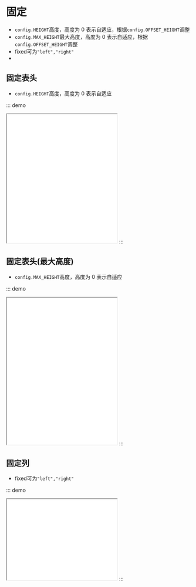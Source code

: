 # 固定
- `config.HEIGHT`高度，高度为 0 表示自适应，根据`config.OFFSET_HEIGHT`调整
- `config.MAX_HEIGHT`最大高度，高度为 0 表示自适应，根据`config.OFFSET_HEIGHT`调整
- fixed可为`"left","right"`
- 
## 固定表头
- `config.HEIGHT`高度，高度为 0 表示自适应

::: demo
<iframe src="/fixed/header.html" style="min-height:350px"></iframe>
:::

## 固定表头(最大高度)
- `config.MAX_HEIGHT`高度，高度为 0 表示自适应

::: demo
<iframe src="/fixed/header1.html" style="min-height:400px"></iframe>
:::

## 固定列
- fixed可为`"left","right"`

::: demo
<iframe src="/fixed/left-right.html" style="min-height:220px"></iframe>
:::